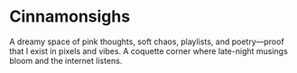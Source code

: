 # Cinnamonsighs
A dreamy space of pink thoughts, soft chaos, playlists, and poetry—proof that I exist in pixels and vibes. A coquette corner where late-night musings bloom and the internet listens.
